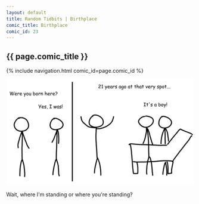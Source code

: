 ```yaml
---
layout: default
title: Random Tidbits | Birthplace
comic_title: Birthplace
comic_id: 23
---
```


## {{ page.comic_title }}

{% include navigation.html comic_id=page.comic_id %}

![](/assets/images/23.png)

Wait, where I'm standing or where you're standing?
